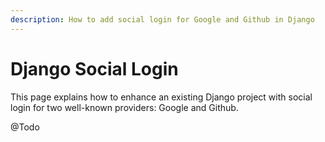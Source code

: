 ```yaml
---
description: How to add social login for Google and Github in Django
---
```


# Django Social Login

This page explains how to enhance an existing Django project with social login for two well-known providers: Google and Github. 

@Todo



